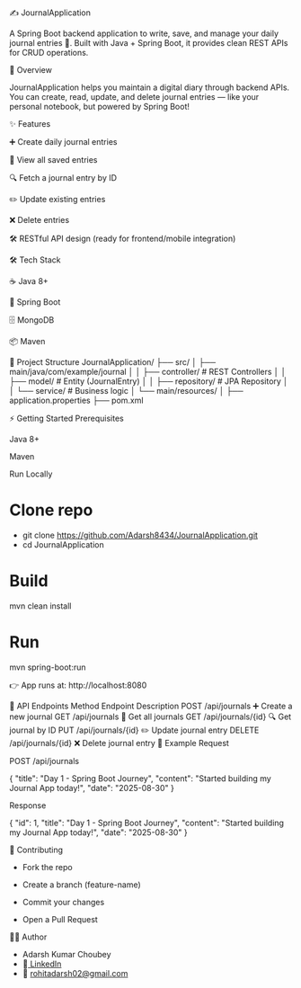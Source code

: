 ✍️ JournalApplication

A Spring Boot backend application to write, save, and manage your daily journal entries 📝.
Built with Java + Spring Boot, it provides clean REST APIs for CRUD operations.

🚀 Overview

JournalApplication helps you maintain a digital diary through backend APIs.
You can create, read, update, and delete journal entries — like your personal notebook, but powered by Spring Boot!

✨ Features

➕ Create daily journal entries

📜 View all saved entries

🔍 Fetch a journal entry by ID

✏️ Update existing entries

❌ Delete entries

🛠 RESTful API design (ready for frontend/mobile integration)

🛠 Tech Stack

☕ Java 8+

🌱 Spring Boot

🗄️ MongoDB 

📦 Maven

📂 Project Structure
JournalApplication/
├── src/
│   ├── main/java/com/example/journal
│   │   ├── controller/       # REST Controllers
│   │   ├── model/            # Entity (JournalEntry)
│   │   ├── repository/       # JPA Repository
│   │   └── service/          # Business logic
│   └── main/resources/
│       ├── application.properties
├── pom.xml

⚡ Getting Started
Prerequisites

Java 8+

Maven

Run Locally
# Clone repo
- git clone https://github.com/Adarsh8434/JournalApplication.git
- cd JournalApplication

# Build
mvn clean install

# Run
mvn spring-boot:run


👉 App runs at: http://localhost:8080

📖 API Endpoints
Method	Endpoint	Description
POST	/api/journals	➕ Create a new journal
GET	/api/journals	📜 Get all journals
GET	/api/journals/{id}	🔍 Get journal by ID
PUT	/api/journals/{id}	✏️ Update journal entry
DELETE	/api/journals/{id}	❌ Delete journal entry
📝 Example Request

POST /api/journals

{
  "title": "Day 1 - Spring Boot Journey",
  "content": "Started building my Journal App today!",
  "date": "2025-08-30"
}


Response

{
  "id": 1,
  "title": "Day 1 - Spring Boot Journey",
  "content": "Started building my Journal App today!",
  "date": "2025-08-30"
}


🤝 Contributing

- Fork the repo

- Create a branch (feature-name)

- Commit your changes

- Open a Pull Request
  
🧑‍💻 Author

- Adarsh Kumar Choubey
- 🔗[ LinkedIn](https://www.linkedin.com/in/adarshku/)
- 📧 rohitadarsh02@gmail.com
